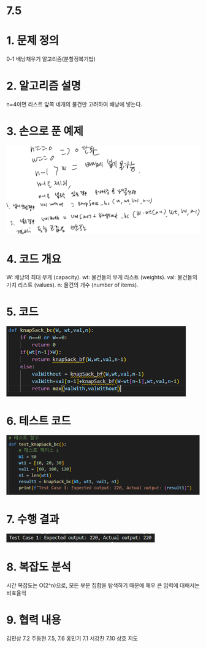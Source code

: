 # 7.5
# 1. 문제 정의
0-1 배낭채우기 알고리즘(분할정복기법)
# 2. 알고리즘 설명
n=4이면 리스트 앞쪽 네개의 물건만 고려하여 배낭에 넣는다.
# 3. 손으로 푼 예제
![alt text](image.png)
# 4. 코드 개요
W: 배낭의 최대 무게 (capacity).
wt: 물건들의 무게 리스트 (weights).
val: 물건들의 가치 리스트 (values).
n: 물건의 개수 (number of items).
# 5. 코드
![alt text](image-1.png)
# 6. 테스트 코드
![alt text](image-2.png)
# 7. 수행 결과
![alt text](image-3.png)
# 8. 복잡도 분석
시간 복잡도는 O(2^n)으로, 모든 부분 집합을 탐색하기 때문에 매우 큰 입력에 대해서는 비효율적
# 9. 협력 내용
김민상 7.2
주동현 7.5, 7.6
홍민기 7.1
서강찬 7.10
상호 지도